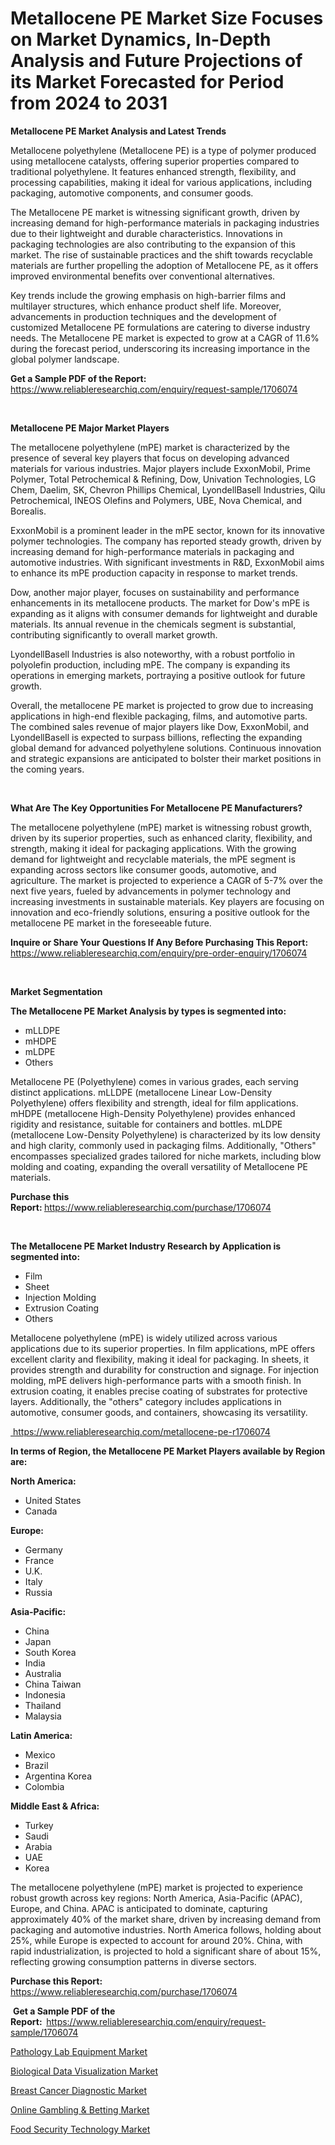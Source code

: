 <p><h1>Metallocene PE Market Size Focuses on Market Dynamics, In-Depth Analysis and Future Projections of its Market Forecasted for Period from 2024 to 2031</h1></p><p><strong>Metallocene PE Market Analysis and Latest Trends</strong></p>
<p><p>Metallocene polyethylene (Metallocene PE) is a type of polymer produced using metallocene catalysts, offering superior properties compared to traditional polyethylene. It features enhanced strength, flexibility, and processing capabilities, making it ideal for various applications, including packaging, automotive components, and consumer goods. </p><p>The Metallocene PE market is witnessing significant growth, driven by increasing demand for high-performance materials in packaging industries due to their lightweight and durable characteristics. Innovations in packaging technologies are also contributing to the expansion of this market. The rise of sustainable practices and the shift towards recyclable materials are further propelling the adoption of Metallocene PE, as it offers improved environmental benefits over conventional alternatives.</p><p>Key trends include the growing emphasis on high-barrier films and multilayer structures, which enhance product shelf life. Moreover, advancements in production techniques and the development of customized Metallocene PE formulations are catering to diverse industry needs. The Metallocene PE market is expected to grow at a CAGR of 11.6% during the forecast period, underscoring its increasing importance in the global polymer landscape.</p></p>
<p><strong>Get a Sample PDF of the Report:&nbsp;</strong> <a href="https://www.reliableresearchiq.com/enquiry/request-sample/1706074?utm_campaign=1783&utm_medium=2&utm_source=Github&utm_content=ia&utm_term=21102024&utm_id=metallocene-pe">https://www.reliableresearchiq.com/enquiry/request-sample/1706074</a></p>
<p>&nbsp;</p>
<p><strong>Metallocene PE Major Market Players</strong></p>
<p><p>The metallocene polyethylene (mPE) market is characterized by the presence of several key players that focus on developing advanced materials for various industries. Major players include ExxonMobil, Prime Polymer, Total Petrochemical & Refining, Dow, Univation Technologies, LG Chem, Daelim, SK, Chevron Phillips Chemical, LyondellBasell Industries, Qilu Petrochemical, INEOS Olefins and Polymers, UBE, Nova Chemical, and Borealis.</p><p>ExxonMobil is a prominent leader in the mPE sector, known for its innovative polymer technologies. The company has reported steady growth, driven by increasing demand for high-performance materials in packaging and automotive industries. With significant investments in R&D, ExxonMobil aims to enhance its mPE production capacity in response to market trends.</p><p>Dow, another major player, focuses on sustainability and performance enhancements in its metallocene products. The market for Dow's mPE is expanding as it aligns with consumer demands for lightweight and durable materials. Its annual revenue in the chemicals segment is substantial, contributing significantly to overall market growth.</p><p>LyondellBasell Industries is also noteworthy, with a robust portfolio in polyolefin production, including mPE. The company is expanding its operations in emerging markets, portraying a positive outlook for future growth. </p><p>Overall, the metallocene PE market is projected to grow due to increasing applications in high-end flexible packaging, films, and automotive parts. The combined sales revenue of major players like Dow, ExxonMobil, and LyondellBasell is expected to surpass billions, reflecting the expanding global demand for advanced polyethylene solutions. Continuous innovation and strategic expansions are anticipated to bolster their market positions in the coming years.</p></p>
<p>&nbsp;</p>
<p><strong>What Are The Key Opportunities For Metallocene PE Manufacturers?</strong></p>
<p><p>The metallocene polyethylene (mPE) market is witnessing robust growth, driven by its superior properties, such as enhanced clarity, flexibility, and strength, making it ideal for packaging applications. With the growing demand for lightweight and recyclable materials, the mPE segment is expanding across sectors like consumer goods, automotive, and agriculture. The market is projected to experience a CAGR of 5-7% over the next five years, fueled by advancements in polymer technology and increasing investments in sustainable materials. Key players are focusing on innovation and eco-friendly solutions, ensuring a positive outlook for the metallocene PE market in the foreseeable future.</p></p>
<p><strong>Inquire or Share Your Questions If Any Before Purchasing This Report:</strong> <a href="https://www.reliableresearchiq.com/enquiry/pre-order-enquiry/1706074?utm_campaign=1783&utm_medium=2&utm_source=Github&utm_content=ia&utm_term=21102024&utm_id=metallocene-pe">https://www.reliableresearchiq.com/enquiry/pre-order-enquiry/1706074</a></p>
<p>&nbsp;</p>
<p><strong>Market Segmentation</strong></p>
<p><strong>The Metallocene PE Market Analysis by types is segmented into:</strong></p>
<p><ul><li>mLLDPE</li><li>mHDPE</li><li>mLDPE</li><li>Others</li></ul></p>
<p><p>Metallocene PE (Polyethylene) comes in various grades, each serving distinct applications. mLLDPE (metallocene Linear Low-Density Polyethylene) offers flexibility and strength, ideal for film applications. mHDPE (metallocene High-Density Polyethylene) provides enhanced rigidity and resistance, suitable for containers and bottles. mLDPE (metallocene Low-Density Polyethylene) is characterized by its low density and high clarity, commonly used in packaging films. Additionally, "Others" encompasses specialized grades tailored for niche markets, including blow molding and coating, expanding the overall versatility of Metallocene PE materials.</p></p>
<p><strong>Purchase this Report:&nbsp;</strong><a href="https://www.reliableresearchiq.com/purchase/1706074?utm_campaign=1783&utm_medium=2&utm_source=Github&utm_content=ia&utm_term=21102024&utm_id=metallocene-pe">https://www.reliableresearchiq.com/purchase/1706074</a></p>
<p>&nbsp;</p>
<p><strong>The Metallocene PE Market Industry Research by Application is segmented into:</strong></p>
<p><ul><li>Film</li><li>Sheet</li><li>Injection Molding</li><li>Extrusion Coating</li><li>Others</li></ul></p>
<p><p>Metallocene polyethylene (mPE) is widely utilized across various applications due to its superior properties. In film applications, mPE offers excellent clarity and flexibility, making it ideal for packaging. In sheets, it provides strength and durability for construction and signage. For injection molding, mPE delivers high-performance parts with a smooth finish. In extrusion coating, it enables precise coating of substrates for protective layers. Additionally, the "others" category includes applications in automotive, consumer goods, and containers, showcasing its versatility.</p></p>
<p><a href="https://www.reliableresearchiq.com/metallocene-pe-r1706074?utm_campaign=1783&utm_medium=2&utm_source=Github&utm_content=ia&utm_term=21102024&utm_id=metallocene-pe">&nbsp;https://www.reliableresearchiq.com/metallocene-pe-r1706074</a></p>
<p><strong>In terms of Region, the Metallocene PE Market Players available by Region are:</strong></p>
<p>
    <p> <strong> North America: </strong>
        <ul>
            <li>United States</li>
            <li>Canada</li>
        </ul>
        </p> 
    <p> <strong> Europe: </strong>
        <ul>
            <li>Germany</li>
            <li>France</li>
            <li>U.K.</li>
            <li>Italy</li>
            <li>Russia</li>
        </ul>
        </p> 
    <p> <strong> Asia-Pacific: </strong>
        <ul>
            <li>China</li>
            <li>Japan</li>
            <li>South Korea</li>
            <li>India</li>
            <li>Australia</li>
            <li>China Taiwan</li>
            <li>Indonesia</li>
            <li>Thailand</li>
            <li>Malaysia</li>
        </ul>
        </p> 
    <p> <strong> Latin America: </strong>
        <ul>
            <li>Mexico</li>
            <li>Brazil</li>
            <li>Argentina Korea</li>
            <li>Colombia</li>
        </ul>
        </p> 
    <p> <strong> Middle East & Africa: </strong>
        <ul>
            <li>Turkey</li>
            <li>Saudi</li>
            <li>Arabia</li>
            <li>UAE</li>
            <li>Korea</li>
        </ul>
    </p>
    </p>
<p><p>The metallocene polyethylene (mPE) market is projected to experience robust growth across key regions: North America, Asia-Pacific (APAC), Europe, and China. APAC is anticipated to dominate, capturing approximately 40% of the market share, driven by increasing demand from packaging and automotive industries. North America follows, holding about 25%, while Europe is expected to account for around 20%. China, with rapid industrialization, is projected to hold a significant share of about 15%, reflecting growing consumption patterns in diverse sectors.</p></p>
<p><strong>Purchase this Report: </strong><a href="https://www.reliableresearchiq.com/purchase/1706074?utm_campaign=1783&utm_medium=2&utm_source=Github&utm_content=ia&utm_term=21102024&utm_id=metallocene-pe">https://www.reliableresearchiq.com/purchase/1706074</a></p>
<p>&nbsp;<strong>Get a Sample PDF of the Report:&nbsp;&nbsp;</strong><a href="https://www.reliableresearchiq.com/enquiry/request-sample/1706074?utm_campaign=1783&utm_medium=2&utm_source=Github&utm_content=ia&utm_term=21102024&utm_id=metallocene-pe">https://www.reliableresearchiq.com/enquiry/request-sample/1706074</a></p>
<p><strong></strong></p>
<p><p><a href="https://www.linkedin.com/pulse/pathology-lab-equipment-market-growth-segmentation-regional-wdrxf?utm_campaign=1783&utm_medium=2&utm_source=Github&utm_content=ia&utm_term=21102024&utm_id=metallocene-pe">Pathology Lab Equipment Market</a></p><p><a href="https://www.linkedin.com/pulse/global-biological-data-visualization-market-exploring-share-vlpmf?utm_campaign=1783&utm_medium=2&utm_source=Github&utm_content=ia&utm_term=21102024&utm_id=metallocene-pe">Biological Data Visualization Market</a></p><p><a href="https://www.linkedin.com/pulse/navigating-global-breast-cancer-diagnostic-market-from-k0t8f?utm_campaign=1783&utm_medium=2&utm_source=Github&utm_content=ia&utm_term=21102024&utm_id=metallocene-pe">Breast Cancer Diagnostic Market</a></p><p><a href="https://www.linkedin.com/pulse/navigating-online-gambling-betting-market-expert-analysis-vocvf?utm_campaign=1783&utm_medium=2&utm_source=Github&utm_content=ia&utm_term=21102024&utm_id=metallocene-pe">Online Gambling & Betting Market</a></p><p><a href="https://www.linkedin.com/pulse/food-security-technology-market-size-growth-trends-statistics-ns5mf?utm_campaign=1783&utm_medium=2&utm_source=Github&utm_content=ia&utm_term=21102024&utm_id=metallocene-pe">Food Security Technology Market</a></p></p>